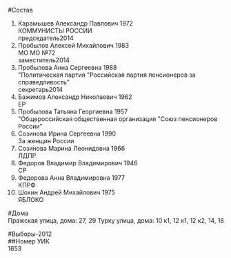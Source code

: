 #Состав  
1. Карамышев Александр Павлович 1972  
    КОММУНИСТЫ РОССИИ  
    председатель2014  
2. Пробылов Алексей Михайлович 1983  
    МО МО №72  
    заместитель2014  
3. Пробылова Анна Сергеевна 1988  
    "Политическая партия "Российская партия пенсионеров за справедливость"  
    секретарь2014  
4. Бажимов Александр Николаевич 1962  
    ЕР  
5. Пробылова Татьяна Георгиевна 1957  
    "Общероссийская общественная организация "Союз пенсионеров России"  
6. Созинова Ирина Сергеевна 1990  
    За женщин России  
7. Созинова Марина Леонидовна 1966  
    ЛДПР  
8. Федоров Владимир Владимирович 1946  
    СР  
9. Федорова Анна Владимировна 1977  
    КПРФ  
10. Шохин Андрей Михайлович 1975  
    ЯБЛОКО  
  
#Дома  
Пражская улица, дома: 27, 29 Турку улица, дома: 10 к1, 12 к1, 12 к2, 14, 18  
  
#Выборы-2012  
##Номер УИК  
1653  

